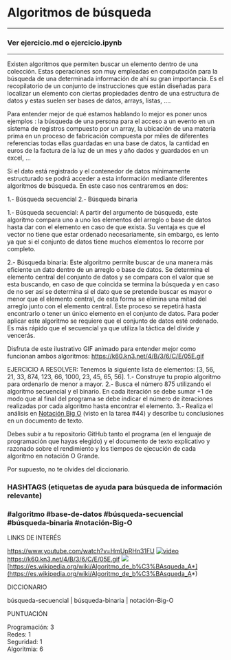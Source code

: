 # Algoritmos de búsqueda

---------------
### Ver ejercicio.md o ejercicio.ipynb
---------------

Existen algoritmos que permiten buscar un elemento dentro de una colección. Estas operaciones son muy empleadas en computación para la búsqueda de una determinada información de ahí su gran importancia. Es el recopilatorio de un conjunto de instrucciones que están diseñadas para localizar un elemento con ciertas propiedades dentro de una estructura de datos y estas suelen ser bases de datos, arrays, listas, ....

Para entender mejor de qué estamos hablando lo mejor es poner unos ejemplos : la búsqueda de una persona para el acceso a un evento en un sistema de registros compuesto por un array, la ubicación de una materia prima en un proceso de fabricación compuesta por miles de diferentes referencias todas ellas guardadas en una base de datos, la cantidad en euros de la factura de la luz de un mes y año dados y guardados en un excel, ...

Si el dato está registrado y el contenedor de datos mínimamente estructurado se podrá acceder a esta información mediante diferentes algoritmos de búsqueda. En este caso nos centraremos en dos:

1.- Búsqueda secuencial
2.- Búsqueda binaria

1.- Búsqueda secuencial: A partir del argumento de búsqueda, este algoritmo compara uno a uno los elementos del arreglo o base de datos hasta dar con el elemento en caso de que exista.
Su ventaja es que el vector no tiene que estar ordenado necesariamente, sin embargo, es lento ya que si el conjunto de datos tiene muchos elementos lo recorre por completo.

2.- Búsqueda binaria: Este algoritmo permite buscar de una manera más eficiente un dato dentro de un arreglo o base de datos. Se determina el elemento central del conjunto de datos y se compara con el valor que se esta buscando, en caso de que coincida se termina la búsqueda y en caso de no ser así se determina si el dato que se pretende buscar es mayor o menor que el elemento central, de esta forma se elimina una mitad del arreglo junto con el elemento central. Este proceso se repetirá hasta encontrarlo o tener un único elemento en el conjunto de datos.
Para poder aplicar este algoritmo se requiere que el conjunto de datos esté ordenado. Es más rápido que el secuencial ya que utiliza la táctica del divide y vencerás.

Disfruta de este ilustrativo GIF animado para entender mejor como funcionan ambos algoritmos: https://k60.kn3.net/4/B/3/6/C/E/05E.gif

EJERCICIO A RESOLVER: Tenemos la siguiente lista de elementos: [3, 56, 21, 33, 874, 123, 66, 1000,
23, 45, 65, 56]. 
1.- Construye tu propio algoritmo para ordenarlo de menor a mayor.
2.-
Busca el número 875 utilizando el algoritmo secuencial y el binario. En cada iteración se debe sumar +1 de modo que al final del programa se debe indicar el número de iteraciones realizadas por cada algoritmo hasta encontrar el elemento.
3.- Realiza el análisis en [Notación Big O](https://www.youtube.com/watch?v=dyw0SohyEkw) (visto en la tarea #44) y describe tu conclusiones en un documento de texto.

Debes subir a tu repositorio GitHub tanto el programa (en el lenguaje de programación que hayas elegido) y el documento de texto explicativo y razonado sobre el rendimiento y los tiempos de ejecución de cada algoritmo en notación O Grande. 

Por supuesto, no te olvides del diccionario.



### HASHTAGS (etiquetas de ayuda para búsqueda de información relevante) 
### #algoritmo #base-de-datos #búsqueda-secuencial #búsqueda-binaria #notación-Big-O 

LINKS DE INTERÉS  

https://www.youtube.com/watch?v=HmUpRHn31FU
[![video](https://res.cloudinary.com/marcomontalbano/image/upload/v1613474576/video_to_markdown/images/youtube--HmUpRHn31FU-c05b58ac6eb4c4700831b2b3070cd403.jpg)](https://www.youtube.com/watch?v=HmUpRHn31FU "video")
https://k60.kn3.net/4/B/3/6/C/E/05E.gif
![](https://k60.kn3.net/4/B/3/6/C/E/05E.gif)
[https://es.wikipedia.org/wiki/Algoritmo_de_b%C3%BAsqueda_A*](https://es.wikipedia.org/wiki/Algoritmo_de_b%C3%BAsqueda_A*)

DICCIONARIO  

búsqueda-secuencial | búsqueda-binaria | notación-Big-O

PUNTUACIÓN

Programación: 3  
Redes: 1  
Seguridad: 1  
Algoritmia: 6  
